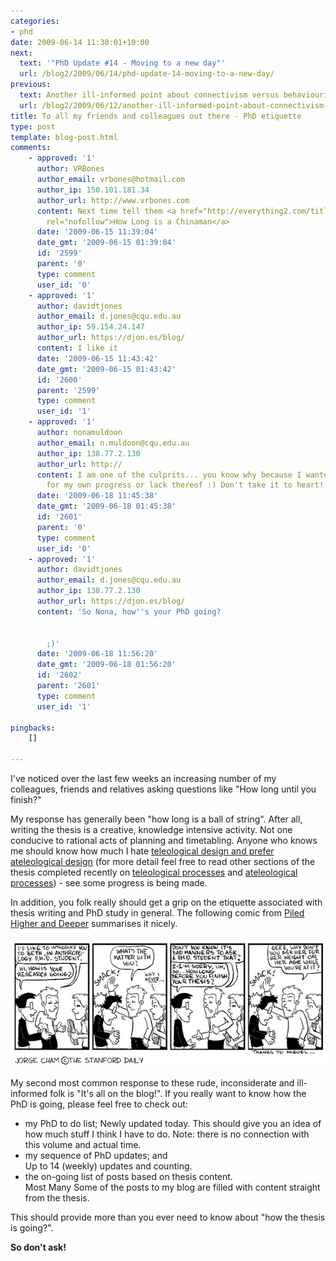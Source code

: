```yaml
---
categories:
- phd
date: 2009-06-14 11:30:01+10:00
next:
  text: '"PhD Update #14 - Moving to a new day"'
  url: /blog2/2009/06/14/phd-update-14-moving-to-a-new-day/
previous:
  text: Another ill-informed point about connectivism versus behaviourism and cognitivism
  url: /blog2/2009/06/12/another-ill-informed-point-about-connectivism-versus-behaviourism-and-cognitivism/
title: To all my friends and colleagues out there - PhD etiquette
type: post
template: blog-post.html
comments:
    - approved: '1'
      author: VRBones
      author_email: vrbones@hotmail.com
      author_ip: 150.101.181.34
      author_url: http://www.vrbones.com
      content: Next time tell them <a href="http://everything2.com/title/How%2520Long%2520is%2520a%2520Chinaman"
        rel="nofollow">How Long is a Chinaman</a>
      date: '2009-06-15 11:39:04'
      date_gmt: '2009-06-15 01:39:04'
      id: '2599'
      parent: '0'
      type: comment
      user_id: '0'
    - approved: '1'
      author: davidtjones
      author_email: d.jones@cqu.edu.au
      author_ip: 59.154.24.147
      author_url: https://djon.es/blog/
      content: I like it
      date: '2009-06-15 11:43:42'
      date_gmt: '2009-06-15 01:43:42'
      id: '2600'
      parent: '2599'
      type: comment
      user_id: '1'
    - approved: '1'
      author: nonamuldoon
      author_email: n.muldoon@cqu.edu.au
      author_ip: 138.77.2.130
      author_url: http://
      content: I am one of the culprits... you know why because I wanted a measure/reassurance
        for my own progress or lack thereof :) Don't take it to heart!
      date: '2009-06-18 11:45:38'
      date_gmt: '2009-06-18 01:45:38'
      id: '2601'
      parent: '0'
      type: comment
      user_id: '0'
    - approved: '1'
      author: davidtjones
      author_email: d.jones@cqu.edu.au
      author_ip: 138.77.2.130
      author_url: https://djon.es/blog/
      content: 'So Nona, how''s your PhD going?
    
    
        ;)'
      date: '2009-06-18 11:56:20'
      date_gmt: '2009-06-18 01:56:20'
      id: '2602'
      parent: '2601'
      type: comment
      user_id: '1'
    
pingbacks:
    []
    
---
```

I've noticed over the last few weeks an increasing number of my colleagues, friends and relatives asking questions like "How long until you finish?"

My response has generally been "how long is a ball of string". After all, writing the thesis is a creative, knowledge intensive activity. Not one conducive to rational acts of planning and timetabling. Anyone who knows me should know how much I hate [teleological design and prefer ateleological design](/blog2/2009/05/25/teleological-and-ateleological-processes/) (for more detail feel free to read other sections of the thesis completed recently on [teleological processes](/blog2/2009/06/05/teleological-design-definition-and-weaknesses/) and [ateleological processes](/blog2/2009/06/05/ateleological-processes-definition-and-weaknesses/)) - see some progress is being made.

In addition, you folk really should get a grip on the etiquette associated with thesis writing and PhD study in general. The following comic from [Piled Higher and Deeper](http://www.phdcomics.com/) summarises it nicely.

[![PhD Etiquette](images/phd0227.gif)](http://www.phdcomics.com/comics/archive.php?comicid=47)

My second most common response to these rude, inconsiderate and ill-informed folk is "It's all on the blog!". If you really want to know how the PhD is going, please feel free to check out:

- my PhD to do list;
    Newly updated today. This should give you an idea of how much stuff I think I have to do. Note: there is no connection with this volume and actual time.
- my sequence of PhD updates; and  
    Up to 14 (weekly) updates and counting.
- the on-going list of posts based on thesis content.  
    Most Many Some of the posts to my blog are filled with content straight from the thesis.

This should provide more than you ever need to know about "how the thesis is going?".

**So don't ask!**